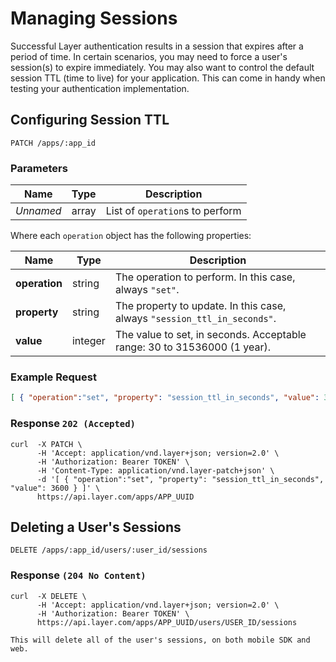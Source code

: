 # Managing Sessions

Successful Layer authentication results in a session that expires after a period of time.  In certain scenarios, you may need to force a user's session(s) to expire immediately.  You may also want to control the default session TTL (time to live) for your application.  This can come in handy when testing your authentication implementation.

## Configuring Session TTL

```request
PATCH /apps/:app_id
```

### Parameters

| Name       |  Type | Description  |
|------------|-------|--------------|
| _Unnamed_  | array | List of `operation`s to perform |

Where each `operation` object has the following properties:

| Name       |  Type | Description  |
|------------|-------|--------------|
| **operation** | string | The operation to perform. In this case, always `"set"`. |
| **property** | string | The property to update. In this case, always `"session_ttl_in_seconds"`. |
| **value** | integer | The value to set, in seconds. Acceptable range: 30 to 31536000 (1 year). |

### Example Request

```json
[ { "operation":"set", "property": "session_ttl_in_seconds", "value": 3600 } ]
```

### Response `202 (Accepted)`

```console
curl  -X PATCH \
      -H 'Accept: application/vnd.layer+json; version=2.0' \
      -H 'Authorization: Bearer TOKEN' \
      -H 'Content-Type: application/vnd.layer-patch+json' \
      -d '[ { "operation":"set", "property": "session_ttl_in_seconds", "value": 3600 } ]' \
      https://api.layer.com/apps/APP_UUID
```

## Deleting a User's Sessions

```request
DELETE /apps/:app_id/users/:user_id/sessions
```

### Response `(204 No Content)`

```console
curl  -X DELETE \
      -H 'Accept: application/vnd.layer+json; version=2.0' \
      -H 'Authorization: Bearer TOKEN' \
      https://api.layer.com/apps/APP_UUID/users/USER_ID/sessions
```

```emphasis
This will delete all of the user's sessions, on both mobile SDK and web.
```
